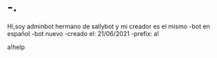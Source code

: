 # -.
Hi,soy adminbot hermano de sallybot y mi creador es el mismo
-bot en español
-bot nuevo
-creado el: 21/06/2021
-prefix: a!
 
a!help
